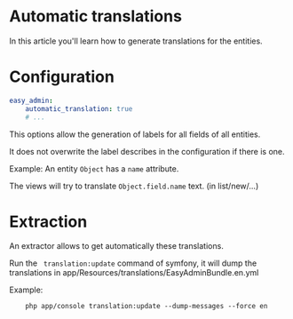 Automatic translations
===========================

In this article you'll learn how to generate translations for the entities.

# Configuration

```yaml
easy_admin:
    automatic_translation: true
    # ...
```

This options allow the generation of labels for all fields of all entities.

It does not overwrite the label describes in the configuration if there is one.

Example:
An entity `Object` has a `name` attribute.

The views will try to translate `Object.field.name` text. (in list/new/...)


# Extraction

An extractor allows to get automatically these translations.

Run the ` translation:update` command of symfony, it will dump the translations in app/Resources/translations/EasyAdminBundle.en.yml

Example:

        php app/console translation:update --dump-messages --force en

